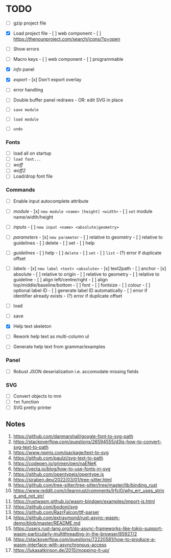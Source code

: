 # TODO

- [ ] gzip project file
- [x] Load project file
      - [ ] web component
      - [ ] https://thenounproject.com/search/icons/?q=open
- [ ] Show errors
- [ ] Macro keys
      - [ ] web component
      - [ ] programmable

- [x] _info_ panel
- [x] _export_
      - [x] Don't export overlay

- [ ] error handling
- [ ] Double buffer panel redraws
      - OR: edit SVG in place
- [ ] `save module`
- [ ] `load module`
- [ ] `undo`


### Fonts 
- [ ] load all on startup
- [ ] `load font...`
- [ ] _woff_
- [ ] _woff2_
- [ ] Load/drop font file

### Commands
- [ ] Enable input autocomplete attribute

- [ ] _module_
      - [x] `new module <name> [height] <width>`
      - [ ] `set` module name/width/height

- [ ] _inputs_
      - [ ] `new input <name> <absolute|geometry>`

- [ ] _parameters_
      - [x] `new parameter`
      - [ ] relative to geometry
      - [ ] relative to guidelines
      - [ ] delete
      - [ ] set
      - [ ] help

- [ ] _guidelines_
      - [ ] help
      - [ ] `delete`
      - [ ] `set`
      - [ ] `list`
      - (?) error if duplicate offset

- [ ] _labels_
      - [x] `new label <text> <absolute>`
      - [x] text2path
      - [ ] anchor
            - [x] absolute
            - [ ] relative to origin
            - [ ] relative to geometry
            - [ ] relative to guideline
      - [ ] align left/centre/right
      - [ ] align top/middle/baseline/bottom
      - [ ] font
      - [ ] fontsize
      - [ ] colour
      - [ ] optional label ID
      - [ ] generate label ID automatically
      - [ ] error if identifier already exists
      - (?) error if duplicate offset

- [ ] load
- [ ] save

- [x] Help text skeleton
- [ ] Rework help text as multi-column ul
- [ ] Generate help text from grammar/examples

### Panel
- [ ] Robust JSON deserialization i.e. accomodate missing fields

### SVG
- [ ] Convert objects to mm
- [ ] `fmt` function 
- [ ] SVG pretty printer

## Notes

1.  https://github.com/danmarshall/google-font-to-svg-path
2.  https://stackoverflow.com/questions/26594555/d3js-how-to-convert-svg-text-to-path
3.  https://www.npmjs.com/package/text-to-svg
4.  https://github.com/paulzi/svg-text-to-path
5.  https://codepen.io/grimen/pen/naENeK
6.  https://vecta.io/blog/how-to-use-fonts-in-svg
7.  https://github.com/opentypejs/opentype.js
8.  https://siraben.dev/2022/03/01/tree-sitter.html
9.  https://github.com/tree-sitter/tree-sitter/tree/master/lib/binding_rust
10. https://www.reddit.com/r/learnrust/comments/lrfci0/why_err_uses_string_and_not_str/
11. https://rustwasm.github.io/wasm-bindgen/examples/import-js.html
12. https://github.com/bodoni/svg
13. https://github.com/RazrFalcon/ttf-parser
14. https://github.com/extraymond/rust-async-wasm-demo/blob/master/README.md
15. https://users.rust-lang.org/t/do-async-frameworks-like-tokio-support-wasm-particularly-multithreading-in-the-browser/85927/2
16. https://stackoverflow.com/questions/72220581/how-to-produce-a-wasm-interface-with-asynchronous-access
17. https://lukasatkinson.de/2015/mopping-it-up/

